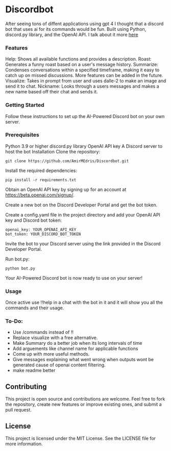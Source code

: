 # Discordbot
After seeing tons of diffent applications using gpt 4 I thought that a discord bot that uses ai for its commands would be fun. Built using Python, discord.py library, and the OpenAI API. I talk about it more [here](https://medium.com/@amiredris25/making-a-discord-bot-that-uses-gpt-and-dalle-2-a0c6c4b80ce)

### Features
Help: Shows all available functions and provides a description.
Roast: Generates a funny roast based on a user's message history.
Summarize: Condenses conversations within a specified timeframe, making it easy to catch up on missed discussions.
More features can be added in the future.
Visualize: Takes in prompt from user and uses dalle-2 to make an image and send it to chat.
Nickname: Looks through a users messages and makes a new name based off their chat and sends it.


### Getting Started
Follow these instructions to set up the AI-Powered Discord bot on your own server.

### Prerequisites
Python 3.9 or higher
discord.py library
OpenAI API key
A Discord server to host the bot
Installation
Clone the repository:
```
git clone https://github.com/AmirMEdris/Discordbot.git
```

Install the required dependencies:
```
pip install -r requirements.txt
```

Obtain an OpenAI API key by signing up for an account at https://beta.openai.com/signup/.

Create a new bot on the Discord Developer Portal and get the bot token.

Create a config.yaml file in the project directory and add your OpenAI API key and Discord bot token:
```
openai_key: YOUR_OPENAI_API_KEY
bot_token: YOUR_DISCORD_BOT_TOKEN
```

Invite the bot to your Discord server using the link provided in the Discord Developer Portal.

Run bot.py:
```
python bot.py
```

Your AI-Powered Discord bot is now ready to use on your server!

### Usage
Once active use !!help in a chat with the bot in it and it will show you all the commands and their usage.
### To-Do:
 - Use /commands instead of !!
 - Replace visualize with a free alternative. 
 - Make Summary do a better job when its long intervals of time
 - Add arguements like channel name for applicable functions
 - Come up with more useful methods.
 - Give messages explaining what went wrong when outputs wont be generated cause of openai content filtering.
 - make readme better

## Contributing
This project is open source and contributions are welcome. Feel free to fork the repository, create new features or improve existing ones, and submit a pull request.

## License
This project is licensed under the MIT License. See the LICENSE file for more information.
